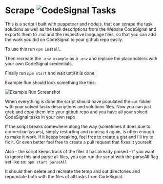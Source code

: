 # Scrape ![CodeSignal](../main/code-signal-logo.svg)  Tasks 

This is a script I built with puppeteer and nodejs, that can scrape the task solutions as well as the task descriptions from the Website CodeSignal and exports them to .md and the respective language files, so that you can add the work you did on CodeSignal to your github repo easily. 

To use this run `npm install`. 

Then recreate the `.env.example` as a `.env` and replace the placeholders with your own CodeSignal credentials. 

Finally run `npm start` and wait until it is done.

Example Run should look something like this: 

![Example Run Screenshot](../main/example-output.png)

When everything is done the script should have populated the `out` folder with your solved tasks descriptions and solutions files. 
Now you can just grab and copy them into your github repo and you have all your solved CodeSignal tasks in your own repo. 

If the script breaks somewhere along the way (sometimes it does due to connection issues), simply restarting and running it again, is often enough to make it work. If it keeps breaking, feel free to create a gist and I'll try to fix it. Or even better feel free to create a pull request that fixes it yourself. 

Also - the script keeps track of the files it has already parsed - if you want to ignore this and parse all files, you can run the script with the parseAll flag set like so: `npm start parseAll`

It should then delete and recreate the temp and out directories and repopulate both with the files of all tasks from CodeSignal. 



